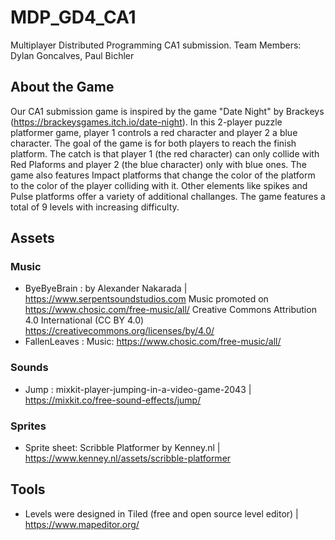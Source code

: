 # MDP_GD4_CA1

Multiplayer Distributed Programming CA1 submission.
Team Members: Dylan Goncalves, Paul Bichler

## About the Game

Our CA1 submission game is inspired by the game "Date Night" by Brackeys (https://brackeysgames.itch.io/date-night).
In this 2-player puzzle platformer game, player 1 controls a red character and player 2 a blue character. The goal of the game is for both players to reach the finish platform. The catch is that player 1 (the red character) can only collide with Red Plaforms and player 2 (the blue character) only with blue ones. The game also features Impact platforms that change the color of the platform to the color of the player colliding with it. Other elements like spikes and Pulse platforms offer a variety of additional challanges.
The game features a total of 9 levels with increasing difficulty.

## Assets

### Music
- ByeByeBrain : by Alexander Nakarada | https://www.serpentsoundstudios.com 
  Music promoted on https://www.chosic.com/free-music/all/ 
  Creative Commons Attribution 4.0 International (CC BY 4.0) 
  https://creativecommons.org/licenses/by/4.0/
- FallenLeaves : Music: https://www.chosic.com/free-music/all/

### Sounds
- Jump : mixkit-player-jumping-in-a-video-game-2043 | https://mixkit.co/free-sound-effects/jump/

### Sprites
- Sprite sheet: Scribble Platformer by Kenney.nl | https://www.kenney.nl/assets/scribble-platformer

## Tools

- Levels were designed in Tiled (free and open source level editor) | https://www.mapeditor.org/
